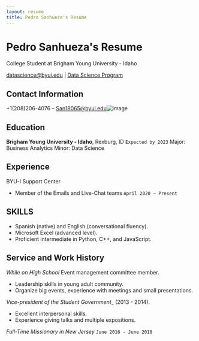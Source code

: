 ```yaml
---
layout: resume
title: Pedro Sanhueza's Resume
---
```

# Pedro Sanhueza's Resume
College Student at Brigham Young University - Idaho

<div id="webaddress">
<a href="datascience@byui.edu">datascience@byui.edu</a>
| <a href="https://byuidatascience.github.io/development.html">Data Science Program</a>
</div>

<!-- https://www.monique.tech/the-art-of-markdown -->

## Contact Information

+1(208)206-4076 – San18065@byui.edu![image](https://user-images.githubusercontent.com/81782049/113523569-2a1aa180-9576-11eb-853e-17a0ad15f692.png)

## Education

__Brigham Young University - Idaho__, Rexburg, ID       `Expected by 2023`
Major: Business Analytics
Minor: Data Science

## Experience

BYU-I Support Center
* Member of the Emails and Live-Chat teams				         `April 2020 – Present`

## SKILLS
 
* Spanish (native) and English (conversational fluency).
* Microsoft Excel (advanced level).
* Proficient intermediate in Python, C++, and JavaScript.

## Service and Work History
 
_While on High School_
Event management committee member.
* Leadership skills in young adult community.
* Organize big events, experience with meetings and small presentations.

_Vice-president of the Student Government__ (2013 - 2014).
* Excellent interpersonal skills.
* Experience giving talks and multiple expositions.

_Full-Time Missionary in New Jersey_                         `June 2016 - June 2018`

<!-- ### Footer

Last updated: April 2021 -->


